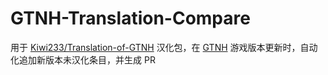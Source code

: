 # GTNH-Translation-Compare

用于 [Kiwi233/Translation-of-GTNH](https://github.com/Kiwi233/Translation-of-GTNH) 汉化包，在 [GTNH](https://github.com/GTNewHorizons/GT-New-Horizons-Modpack) 游戏版本更新时，自动化追加新版本未汉化条目，并生成 PR